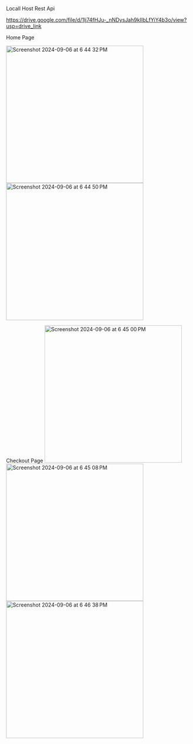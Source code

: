 Locall Host Rest Api


https://drive.google.com/file/d/1lj74fHJu-_nNDysJah9kIIbLfYiY4b3o/view?usp=drive_link

Home Page


<img width="374" alt="Screenshot 2024-09-06 at 6 44 32 PM" src="https://github.com/user-attachments/assets/e4a3e07e-ec2e-45da-8ffc-a5b5e0962b2e">
<img width="374" alt="Screenshot 2024-09-06 at 6 44 50 PM" src="https://github.com/user-attachments/assets/c84ccf83-020b-48a3-ad37-2054dc360545">

Checkout Page 
<img width="374" alt="Screenshot 2024-09-06 at 6 45 00 PM" src="https://github.com/user-attachments/assets/58ca57bb-b840-486b-a2a3-2cb936e23669">
<img width="374" alt="Screenshot 2024-09-06 at 6 45 08 PM" src="https://github.com/user-attachments/assets/ee66d834-a493-46c4-a6a8-080bb58e47d3">
<img width="374" alt="Screenshot 2024-09-06 at 6 46 38 PM" src="https://github.com/user-attachments/assets/d19c5779-1e99-41d1-9543-24737930a429">
